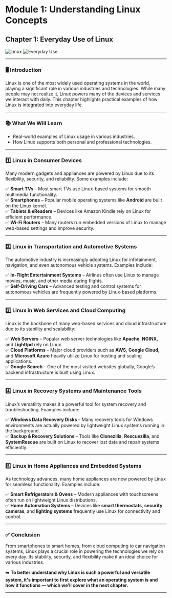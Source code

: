 # **Module 1: Understanding Linux Concepts**  
## **Chapter 1: Everyday Use of Linux**  
![Linux](https://img.shields.io/badge/Linux-Fundamentals-green) ![Everyday Use](https://img.shields.io/badge/Everyday%20Use-blue)  

---

### **🖥️ Introduction**  
Linux is one of the most widely used operating systems in the world, playing a significant role in various industries and technologies. While many people may not realize it, Linux powers many of the devices and services we interact with daily. This chapter highlights practical examples of how Linux is integrated into everyday life.

---

### **📚 What We Will Learn**  
- Real-world examples of Linux usage in various industries.  
- How Linux supports both personal and professional technologies.  

---

### **1️⃣ Linux in Consumer Devices**  
Many modern gadgets and appliances are powered by Linux due to its flexibility, security, and reliability. Some examples include:  

✅ **Smart TVs** – Most smart TVs use Linux-based systems for smooth multimedia functionality.  
✅ **Smartphones** – Popular mobile operating systems like **Android** are built on the Linux kernel.  
✅ **Tablets & eReaders** – Devices like Amazon Kindle rely on Linux for efficient performance.  
✅ **Wi-Fi Routers** – Many routers run embedded versions of Linux to manage web-based settings and improve security.  

---

### **2️⃣ Linux in Transportation and Automotive Systems**  
The automotive industry is increasingly adopting Linux for infotainment, navigation, and even autonomous vehicle systems. Examples include:  

✅ **In-Flight Entertainment Systems** – Airlines often use Linux to manage movies, music, and other media during flights.  
✅ **Self-Driving Cars** – Advanced testing and control systems for autonomous vehicles are frequently powered by Linux-based platforms.  

---

### **3️⃣ Linux in Web Services and Cloud Computing**  
Linux is the backbone of many web-based services and cloud infrastructure due to its stability and scalability:  

✅ **Web Servers** – Popular web server technologies like **Apache**, **NGINX**, and **Lighttpd** rely on Linux.  
✅ **Cloud Platforms** – Major cloud providers such as **AWS**, **Google Cloud**, and **Microsoft Azure** heavily utilize Linux for hosting and scaling applications.  
✅ **Google Search** – One of the most visited websites globally, Google’s backend infrastructure is built using Linux.  

---

### **4️⃣ Linux in Recovery Systems and Maintenance Tools**  
Linux’s versatility makes it a powerful tool for system recovery and troubleshooting. Examples include:  

✅ **Windows Data Recovery Disks** – Many recovery tools for Windows environments are actually powered by lightweight Linux systems running in the background.  
✅ **Backup & Recovery Solutions** – Tools like **Clonezilla**, **Rescuezilla**, and **SystemRescue** are built on Linux to recover lost data and repair systems efficiently.  

---

### **5️⃣ Linux in Home Appliances and Embedded Systems**  
As technology advances, many home appliances are now powered by Linux for seamless functionality. Examples include:  

✅ **Smart Refrigerators & Ovens** – Modern appliances with touchscreens often run on lightweight Linux distributions.  
✅ **Home Automation Systems** – Devices like **smart thermostats**, **security cameras**, and **lighting systems** frequently use Linux for connectivity and control.  

---

### **✅ Conclusion**  
From smartphones to smart homes, from cloud computing to car navigation systems, Linux plays a crucial role in powering the technologies we rely on every day. Its stability, security, and flexibility make it an ideal choice for various industries.  

➡️ **To better understand why Linux is such a powerful and versatile system, it's important to first explore what an operating system is and how it functions — which we’ll cover in the next chapter.**  

---
